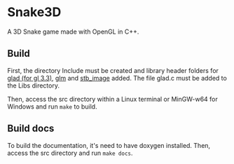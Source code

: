 # Snake3D

A 3D Snake game made with OpenGL in C++.

## Build
First, the directory Include must be created and library header folders for [glad (for gl 3.3)](https://glad.dav1d.de/), [glm](https://github.com/g-truc/glm) and [stb_image](https://github.com/nothings/stb/blob/master/stb_image.h) added. The file glad.c must be added to the Libs directory.

Then, access the src directory within a Linux terminal or MinGW-w64 for Windows and run `make` to build.

## Build docs
To build the documentation, it's need to have doxygen installed. Then, access the src directory and run `make docs`.

